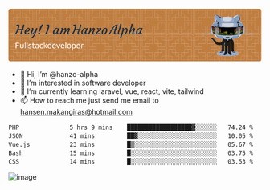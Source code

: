 ![Header](./github-header-image.png)

- 👋 Hi, I’m @hanzo-alpha
- 👀 I’m interested in software developer
- 🌱 I’m currently learning laravel, vue, react, vite, tailwind
- 📫 How to reach me just send me email to hansen.makangiras@hotmail.com 

<!---
hanzo-alpha/hanzo-alpha is a ✨ special ✨ repository because its `README.md` (this file) appears on your GitHub profile.
You can click the Preview link to take a look at your changes.
--->

<!--START_SECTION:waka-->

```txt
PHP              5 hrs 9 mins    ██████████████████▓░░░░░░   74.24 %
JSON             41 mins         ██▓░░░░░░░░░░░░░░░░░░░░░░   10.05 %
Vue.js           23 mins         █▒░░░░░░░░░░░░░░░░░░░░░░░   05.67 %
Bash             15 mins         █░░░░░░░░░░░░░░░░░░░░░░░░   03.75 %
CSS              14 mins         █░░░░░░░░░░░░░░░░░░░░░░░░   03.53 %
```

<!--END_SECTION:waka-->

![image](https://github.com/hanzo-alpha/hanzo-alpha/assets/111342797/c4bd2977-6123-4017-8652-6e166259b484)

